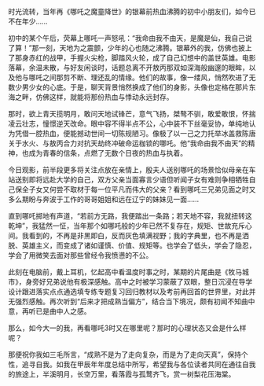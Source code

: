 <!-- 
人心中的成见是座大山，任凭你怎么努力，都休想搬动。
若命运不公，就和它斗到底。
我命由我不由天，是魔是仙，我自己说了算/
人是否能改变命运，我不晓得，我只晓得，不认命就是哪吒的命


“因为我们都太年轻，不知天高地厚。”
“以前我一直在躲，在藏，直到无路可走，我才明白该如何面对这个世界。”
“若前方无路，我便踏出一条路；若天地不容，我就扭转这乾坤。” 
-->

时光流转，当年再《哪吒之魔童降世》的银幕前热血沸腾的初中小朋友们，如今已不在年少……

初中的某个午后，荧幕上哪吒一声怒吼：“我命由我不由天，是魔是仙，我自己说了算！”那一刻，天地为之震颤，少年的心也随之沸腾。银幕外的我，仿佛也披上了那身赤红的战甲，手握火尖枪，脚踏风火轮，成了自己幻想中的盖世英雄。电影落幕，余温未散，与好友闲谈时，话题总离不开敖丙那双如深海般幽邃的眼眸，以及他与哪吒之间那剪不断、理还乱的情缘。他们的故事，像一缕风，悄然吹进了无数少男少女的心底。于是，聊天背景悄然换成了他们的身影，头像也定格在那片东海之畔，仿佛这样，就能将那份热血与悸动永远封存。

那时，欲上青天揽明月，敢问天地试锋芒，意气飞扬，桀骜不驯，敢爱敢恨，怀揣凌云壮志，憧憬逆天改命。眼中容不得半点不公，心中装不下丝毫妥协，单纯地认为凭借一腔热血，便能撼动世间一切陈规陋习。像极了以一己之力托举冰盖救陈唐关于水火、与敖丙合力对抗天劫终冲破命运枷锁的哪吒。他“我命由我不由天”的精神，也成为青春的信条，点燃了无数个日夜的热血与执着。

今日观影，前半段更多将关注点放在亲情上，殷夫人送别哪吒的场景恰似母亲在车站送别即将远赴大学的自己，双方父亲当面寡言少语但听闻子女有难则争相牺牲自己保全子女又何尝不取材于每一位平凡而伟大的父亲？看到哪吒三兄弟见面之时又多么期盼与奔波于工作的哥哥姐姐和远在辽宁的妹妹见一面……

直到哪吒掷地有声道，“若前方无路，我便踏出一条路；若天地不容，我就扭转这乾坤”，我猛然一怔，当年那个如哪吒般的少年已然不复存在，规矩、世故充斥心间。我看到的，不再是非黑即白，反而灰色填满视野；我的字典里，也不再是洒脱、英雄主义，而变成了诸如谨慎、价值、规矩等。也学会了低头，学会了隐忍，学会了用微笑去面对那些曾经令我愤懑的不公。

此刻在电脑前，戴上耳机，忆起高中看温度时事之时，某期的片尾曲是《牧马城市》，身旁好兄弟说他有极深感触。高中之时被学习蒙蔽了双眼，整日沉浸在导学设计跟进落实点点通选填专练专题复习回归教材以及考前再回首的世界里，对此并无强烈感触。再次听到“后来才把成熟当偏方”，结合当下境况，颇有初闻不知曲中意，再听已是曲中人之感。

那么，如今大一的我，再看哪吒3时又在哪里呢？那时的心理状态又会是什么样呢？

那便祝你我如三毛所言，“成熟不是为了走向复杂，而是为了走向天真”，保持个性，追寻自我。如我在甲辰年年度总结中所写，希望我与各位读者共同在通往自我的旅途上，半溪明月，长空万里，看落霞与孤鹜齐飞，赏一树梨花压海棠。